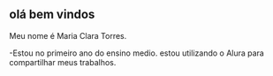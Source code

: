 ## olá bem vindos

Meu nome é Maria Clara Torres.

-Estou no primeiro ano do ensino medio.
estou utilizando o Alura para compartilhar meus trabalhos.
